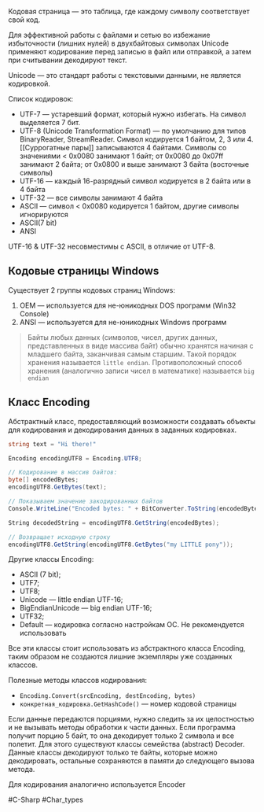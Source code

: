 Кодовая страница — это таблица, где каждому символу соответствует свой код.

Для эффективной работы с файлами и сетью во избежание избыточности (лишних нулей) в двухбайтовых символах Unicode применяют кодирование перед записью в файл или отправкой, а затем при считывании декодируют текст.

Unicode — это стандарт работы с текстовыми данными, не является кодировкой.

Список кодировок:
* UTF-7 — устаревший формат, который нужно избегать. На символ выделяется 7 бит.
* UTF-8 (Unicode Transformation Format) — по умолчанию для типов BinaryReader, StreamReader. Символ кодируется 1 байтом, 2, 3 или 4. [[Суррогатные пары]] записываются 4 байтами. Символы со значениями < 0x0080 занимают 1 байт; от 0x0080 до 0x07ff занимают 2 байта; от 0x0800 и выше занимают 3 байта (восточные символы)
* UTF-16 — каждый 16-разрядный символ кодируется в 2 байта или в 4 байта
* UTF-32 — все символы занимают 4 байта
* ASCII — символ < 0x0080 кодируется 1 байтом, другие символы игнорируются
* ASCII(7 bit)
* ANSI

UTF-16 & UTF-32 несовместимы с ASCII, в отличие от UTF-8.

## Кодовые страницы Windows

Существует 2 группы кодовых страниц Windows:
1) OEM — используется для не-юникодных DOS программ (Win32 Console)
2) ANSI — используется для не-юникодных Windows программ

>Байты любых данных (символов, чисел, других данных, представленных в виде массива байт) обычно хранятся начиная с младшего байта, заканчивая самым старшим. Такой порядок хранения называется `little endian`. Противоположный способ хранения (аналогично записи чисел в математике) называется `big endian`

## Класс Encoding

Абстрактный класс, предоставляющий возможности создавать объекты для кодирования и декодирования данных в заданных кодировках.

```csharp
string text = "Hi there!"

Encoding encodingUTF8 = Encoding.UTF8;

// Кодирование в массив байтов:
byte[] encodedBytes;
encodingUTF8.GetBytes(text);

// Показываем значение закодированных байтов
Console.WriteLine("Encoded bytes: " + BitConverter.ToString(encodedBytes));

String decodedString = encodingUTF8.GetString(encodedBytes);
```

```csharp
// Возвращает исходную строку
encodingUTF8.GetString(encodingUTF8.GetBytes("my LITTLE pony"));
```

Другие классы Encoding:
* ASCII (7 bit);
* UTF7;
* UTF8;
* Unicode — little endian UTF-16;
* BigEndianUnicode — big endian UTF-16;
* UTF32;
* Default — кодировка согласно настройкам ОС. Не рекомендуется использовать

Все эти классы стоит использовать из абстрактного класса Encoding, таким образом не создаются лишние экземпляры уже созданных классов.

Полезные методы классов кодирования:
* `Encoding.Convert(srcEncoding, destEncoding, bytes)`
* `конкретная_кодировка.GetHashCode()` — номер кодовой страницы

Если данные передаются порциями, нужно следить за их целостностью и не вызывать методы обработки к части данных. Если программа получит порцию 5 байт, то она декодирует только 2 символа и все полетит. Для этого существуют классы семейства (abstract) Decoder. Данные классы декодируют только те байты, которые можно декодировать, остальные сохраняются в памяти до следующего вызова метода.

Для кодирования аналогично используется Encoder

#C-Sharp #Char_types